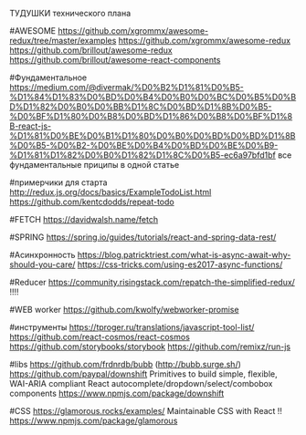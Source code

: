 ТУДУШКИ технического плана

#AWESOME
https://github.com/xgrommx/awesome-redux/tree/master/examples
https://github.com/xgrommx/awesome-redux
https://github.com/brillout/awesome-redux
https://github.com/brillout/awesome-react-components

#Фундаментальное
https://medium.com/@divermak/%D0%B2%D1%81%D0%B5-%D1%84%D1%83%D0%BD%D0%B4%D0%B0%D0%BC%D0%B5%D0%BD%D1%82%D0%B0%D0%BB%D1%8C%D0%BD%D1%8B%D0%B5-%D0%BF%D1%80%D0%B8%D0%BD%D1%86%D0%B8%D0%BF%D1%8B-react-js-%D1%81%D0%BE%D0%B1%D1%80%D0%B0%D0%BD%D0%BD%D1%8B%D0%B5-%D0%B2-%D0%BE%D0%B4%D0%BD%D0%BE%D0%B9-%D1%81%D1%82%D0%B0%D1%82%D1%8C%D0%B5-ec6a97bfd1bf все фундаментальные приципы в одной статье

#примерчики для старта
http://redux.js.org/docs/basics/ExampleTodoList.html
https://github.com/kentcdodds/repeat-todo


#FETCH
https://davidwalsh.name/fetch

#SPRING
https://spring.io/guides/tutorials/react-and-spring-data-rest/


#Асинхронность
https://blog.patricktriest.com/what-is-async-await-why-should-you-care/
https://css-tricks.com/using-es2017-async-functions/




#Reducer
https://community.risingstack.com/repatch-the-simplified-redux/  !!!!


#WEB worker
https://github.com/kwolfy/webworker-promise


#инструменты
https://tproger.ru/translations/javascript-tool-list/
https://github.com/react-cosmos/react-cosmos
https://github.com/storybooks/storybook
https://github.com/remixz/run-js


#libs
https://github.com/frdnrdb/bubb (http://bubb.surge.sh/)
https://github.com/paypal/downshift Primitives to build simple, flexible, WAI-ARIA compliant React autocomplete/dropdown/select/combobox components
https://www.npmjs.com/package/downshift



#CSS
https://glamorous.rocks/examples/ Maintainable CSS with React !! https://www.npmjs.com/package/glamorous



